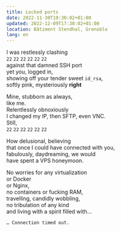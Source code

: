 ```yaml
---
title: Locked ports
date: 2022-11-30T19:30:02+01:00
updated: 2022-12-09T17:30:02+01:00
location: Bâtiment Stendhal, Grenoble
lang: en
---
```

I was restlessly clashing  
`22` `22` `22` `22` `22` `22`  
against that damned SSH port  
yet you, logged in,  
showing off your tender sweet `id_rsa`,  
softly pink, mysteriously **right**

Mine, stubborn as always,  
like me.  
Relentlessly obnoxiously  
I changed my IP, then SFTP, even VNC.  
Still,  
`22` `22` `22` `22` `22` `22`  

How delusional, believing  
that once I could have connected with you,  
fabulously, daydreaming, we would  
have spent a VPS honeymoon.

No worries for any virtualization  
or Docker  
or Nginx,  
no containers or fucking RAM,  
travelling, candidly wobbling,  
no tribulation of any kind  
and living with a spirit filled with…

`… Connection timed out.`

